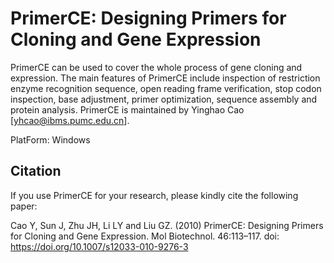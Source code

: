 # PrimerCE: Designing Primers for Cloning and Gene Expression
PrimerCE can be used to cover the whole process of gene cloning and expression. The main features of PrimerCE include inspection of restriction enzyme recognition sequence, open reading frame verification, stop codon inspection, base adjustment, primer optimization, sequence assembly and protein analysis. 
PrimerCE is maintained by Yinghao Cao [yhcao@ibms.pumc.edu.cn].

PlatForm: Windows

## Citation
If you use PrimerCE for your research, please kindly cite the following paper:

Cao Y, Sun J, Zhu JH, Li LY and Liu GZ. (2010) PrimerCE: Designing Primers for Cloning and Gene Expression. Mol Biotechnol. 46:113–117. doi: https://doi.org/10.1007/s12033-010-9276-3

